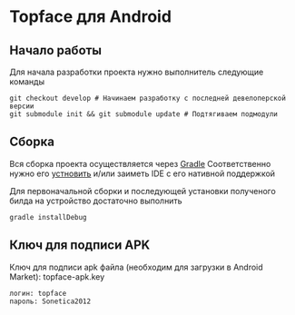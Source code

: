 # Topface для Android

## Начало работы
Для начала разработки проекта нужно выполнитель следующие команды

    git checkout develop # Начинаем разработку с последней девелоперской версии
    git submodule init && git submodule update # Подтягиваем подмодули

## Сборка
Вся сборка проекта осуществляется через [Gradle](http://tools.android.com/tech-docs/new-build-system/user-guide)
Соответственно нужно его [устновить](http://www.gradle.org/downloads) и/или заиметь IDE с его нативной поддержкой

Для первоначальной сборки и последующей установки полученого билда на устройство достаточно выполнить

    gradle installDebug

## Ключ для подписи APK
Ключ для подписи apk файла (необходим для загрузки в Android Market): 
topface-apk.key

    логин: topface
    пароль: Sonetica2012

